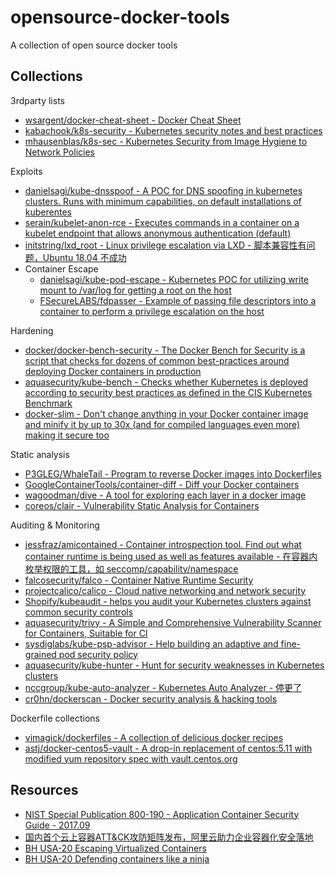 # opensource-docker-tools

A collection of open source docker tools

## Collections

3rdparty lists

* [wsargent/docker-cheat-sheet - Docker Cheat Sheet](https://github.com/wsargent/docker-cheat-sheet)
* [kabachook/k8s-security - Kubernetes security notes and best practices](https://github.com/kabachook/k8s-security)
* [mhausenblas/k8s-sec - Kubernetes Security from Image Hygiene to Network Policies](https://github.com/mhausenblas/k8s-sec)

Exploits

* [danielsagi/kube-dnsspoof - A POC for DNS spoofing in kubernetes clusters. Runs with minimum capabilities, on default installations of kuberentes](https://github.com/danielsagi/kube-dnsspoof/)
* [serain/kubelet-anon-rce - Executes commands in a container on a kubelet endpoint that allows anonymous authentication (default)](https://github.com/serain/kubelet-anon-rce)
* [initstring/lxd_root - Linux privilege escalation via LXD - 脚本兼容性有问题，Ubuntu 18.04 不成功](https://github.com/initstring/lxd_root)
* Container Escape
  * [danielsagi/kube-pod-escape - Kubernetes POC for utilizing write mount to /var/log for getting a root on the host](https://github.com/danielsagi/kube-pod-escape)
  * [FSecureLABS/fdpasser - Example of passing file descriptors into a container to perform a privilege escalation on the host](https://github.com/FSecureLABS/fdpasser)

Hardening

* [docker/docker-bench-security - The Docker Bench for Security is a script that checks for dozens of common best-practices around deploying Docker containers in production](https://github.com/docker/docker-bench-security)
* [aquasecurity/kube-bench - Checks whether Kubernetes is deployed according to security best practices as defined in the CIS Kubernetes Benchmark](https://github.com/aquasecurity/kube-bench)
* [docker-slim - Don't change anything in your Docker container image and minify it by up to 30x (and for compiled languages even more) making it secure too](https://github.com/docker-slim/docker-slim)

Static analysis

* [P3GLEG/WhaleTail - Program to reverse Docker images into Dockerfiles](https://github.com/P3GLEG/WhaleTail)
* [GoogleContainerTools/container-diff - Diff your Docker containers](https://github.com/GoogleContainerTools/container-diff)
* [wagoodman/dive - A tool for exploring each layer in a docker image](https://github.com/wagoodman/dive)
* [coreos/clair - Vulnerability Static Analysis for Containers](https://github.com/coreos/clair)

Auditing & Monitoring

* [jessfraz/amicontained - Container introspection tool. Find out what container runtime is being used as well as features available - 在容器内枚举权限的工具，如 seccomp/capability/namespace](https://github.com/jessfraz/amicontained)
* [falcosecurity/falco - Container Native Runtime Security](https://github.com/falcosecurity/falco)
* [projectcalico/calico - Cloud native networking and network security](https://github.com/projectcalico/calico)
* [Shopify/kubeaudit - helps you audit your Kubernetes clusters against common security controls](https://github.com/Shopify/kubeaudit)
* [aquasecurity/trivy - A Simple and Comprehensive Vulnerability Scanner for Containers, Suitable for CI](https://github.com/aquasecurity/trivy)
* [sysdiglabs/kube-psp-advisor - Help building an adaptive and fine-grained pod security policy](https://github.com/sysdiglabs/kube-psp-advisor)
* [aquasecurity/kube-hunter - Hunt for security weaknesses in Kubernetes clusters](https://github.com/aquasecurity/kube-hunter)
* [nccgroup/kube-auto-analyzer - Kubernetes Auto Analyzer - 停更了](https://github.com/nccgroup/kube-auto-analyzer)
* [cr0hn/dockerscan - Docker security analysis & hacking tools](https://github.com/cr0hn/dockerscan)

Dockerfile collections

* [vimagick/dockerfiles - A collection of delicious docker recipes ](https://github.com/vimagick/dockerfiles)
* [astj/docker-centos5-vault - A drop-in replacement of centos:5.11 with modified yum repository spec with vault.centos.org](https://github.com/astj/docker-centos5-vault)

## Resources

* [NIST Special Publication 800-190 - Application Container Security Guide - 2017.09](https://nvlpubs.nist.gov/nistpubs/SpecialPublications/NIST.SP.800-190.pdf)
* [国内首个云上容器ATT&CK攻防矩阵发布，阿里云助力企业容器化安全落地](https://developer.aliyun.com/article/765449)
* [BH USA-20 Escaping Virtualized Containers](https://i.blackhat.com/USA-20/Thursday/us-20-Avrahami-Escaping-Virtualized-Containers.pdf)
* [BH USA-20 Defending containers like a ninja](https://i.blackhat.com/USA-20/Wednesday/us-20-Berta-Defending-Containers-Like-A-Ninja-A-Walk-Through-The-Advanced-Security-Features-Of-Docker-And-Kubernetes.pdf)



